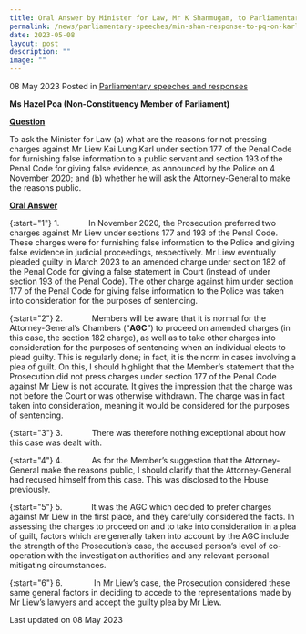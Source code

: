 ```yaml
---
title: Oral Answer by Minister for Law, Mr K Shanmugam, to Parliamentary Question on the reasons for not pressing charges against Mr Liew Kai Lung Karl 
permalink: /news/parliamentary-speeches/min-shan-response-to-pq-on-karl-liew/
date: 2023-05-08
layout: post
description: ""
image: ""
---
```

08 May 2023 Posted in [Parliamentary speeches and responses](/news/parliamentary-speeches)

**Ms Hazel Poa (Non-Constituency Member of Parliament)** 

<b><u>Question</u></b>

To ask the Minister for Law (a) what are the reasons for not pressing charges against Mr Liew Kai Lung Karl under section 177 of the Penal Code for furnishing false information to a public servant and section 193 of the Penal Code for giving false evidence, as announced by the Police on 4 November 2020; and (b) whether he will ask the Attorney-General to make the reasons public.

<b><u>Oral Answer</u></b>

{:start="1"}
1.&nbsp;&nbsp;&nbsp;&nbsp;&nbsp;&nbsp;&nbsp;&nbsp;&nbsp;&nbsp;&nbsp;&nbsp; In November 2020, the Prosecution preferred two charges against Mr Liew under sections 177 and 193 of the Penal Code. These charges were for furnishing false information to the Police and giving false evidence in judicial proceedings, respectively. Mr Liew eventually pleaded guilty in March 2023 to an amended charge under section 182 of the Penal Code for giving a false statement in Court (instead of under section 193 of the Penal Code). The other charge against him under section 177 of the Penal Code for giving false information to the Police was taken into consideration for the purposes of sentencing.&nbsp;

{:start="2"}
2.&nbsp;&nbsp;&nbsp;&nbsp;&nbsp;&nbsp;&nbsp;&nbsp;&nbsp;&nbsp;&nbsp;&nbsp; Members will be aware that it is normal for the Attorney-General’s Chambers (“**AGC**”) to proceed on amended charges (in this case, the section 182 charge), as well as to take other charges into consideration for the purposes of sentencing when an individual elects to plead guilty. This is regularly done; in fact, it is the norm in cases involving a plea of guilt. On this, I should highlight that the Member’s statement that the Prosecution did not press charges under section 177 of the Penal Code against Mr Liew is not accurate. It gives the impression that the charge was not before the Court or was otherwise withdrawn. The charge was in fact taken into consideration, meaning it would be considered for the purposes of sentencing.

{:start="3"}
3.&nbsp;&nbsp;&nbsp;&nbsp;&nbsp;&nbsp;&nbsp;&nbsp;&nbsp;&nbsp;&nbsp;&nbsp; There was therefore nothing exceptional about how this case was dealt with.

{:start="4"}
4.&nbsp;&nbsp;&nbsp;&nbsp;&nbsp;&nbsp;&nbsp;&nbsp;&nbsp;&nbsp;&nbsp;&nbsp; As for the Member’s suggestion that the Attorney-General make the reasons public, I should clarify that the Attorney-General had recused himself from this case. This was disclosed to the House previously.

{:start="5"}
5.&nbsp;&nbsp;&nbsp;&nbsp;&nbsp;&nbsp;&nbsp;&nbsp;&nbsp;&nbsp;&nbsp;&nbsp; It was the AGC which decided to prefer charges against Mr Liew in the first place, and they carefully considered the facts. In assessing the charges to proceed on and to take into consideration in a plea of guilt, factors which are generally taken into account by the AGC include the strength of the Prosecution’s case, the accused person’s level of co-operation with the investigation authorities and any relevant personal mitigating circumstances.&nbsp;&nbsp;

{:start="6"}
6.&nbsp;&nbsp;&nbsp;&nbsp;&nbsp;&nbsp;&nbsp;&nbsp;&nbsp;&nbsp;&nbsp;&nbsp; &nbsp;In Mr Liew’s case, the Prosecution considered these same general factors in deciding to accede to the representations made by  
Mr Liew’s lawyers and accept the guilty plea by Mr Liew.


<p class="right-side-updated">Last updated on 08 May 2023</p>
